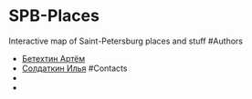 ﻿# SPB-Places
Interactive map of Saint-Petersburg places and stuff
#Authors
- [Бетехтин Артём](https://github.com/Betekhtin)
- [Солдаткин Илья](https://github.com/LiberBabaro)
#Contacts
-
-